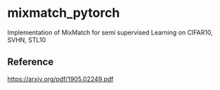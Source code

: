 # mixmatch_pytorch
Implementation of MixMatch for semi supervised Learning on CIFAR10, SVHN, STL10 

## Reference 
https://arxiv.org/pdf/1905.02249.pdf
